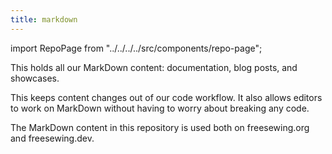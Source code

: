 ```yaml
---
title: markdown
---
```


import RepoPage from "../../../../src/components/repo-page";

<RepoPage repo="markdown" />

This holds all our MarkDown content: documentation, blog posts, and showcases.

This keeps content changes out of our code workflow. It also allows editors to work on MarkDown without having to worry about breaking any code.

The MarkDown content in this repository is used both on freesewing.org and freesewing.dev.